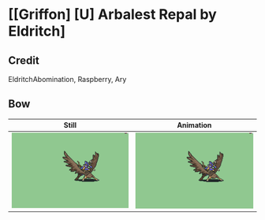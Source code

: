 # [\[Griffon\] \[U\] Arbalest Repal by Eldritch]

## Credit

EldritchAbomination, Raspberry, Ary

## Bow

| Still | Animation |
| :---: | :-------: |
| ![Bow still](./Bow_000.png) | ![Bow animation](./Bow.gif) |
